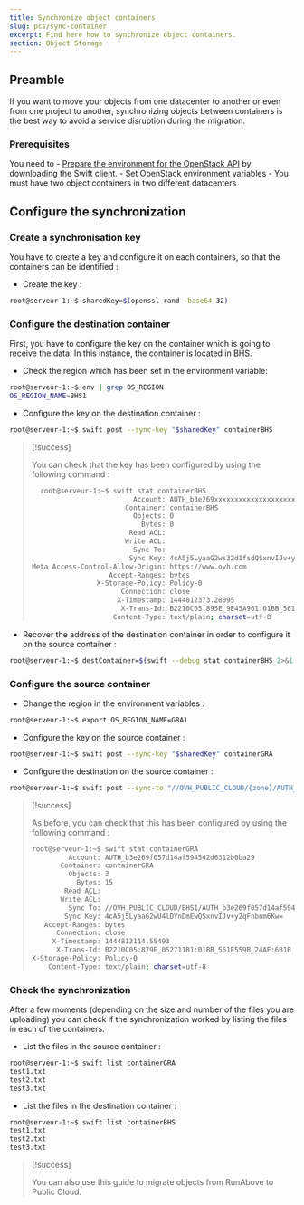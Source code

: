```yaml
---
title: Synchronize object containers
slug: pcs/sync-container
excerpt: Find here how to synchronize object containers.
section: Object Storage
---
```



## Preamble
If you want to move your objects from one datacenter to another or even from one project to another, synchronizing objects between containers is the best way to avoid a service disruption during the migration.


### Prerequisites
You need to -  [Prepare the environment for the OpenStack API](../../public-cloud/prepare_the_environment_for_using_the_openstack_api/) by downloading the Swift client. -  Set OpenStack environment variables -  You must have two object containers in two different datacenters


## Configure the synchronization

### Create a synchronisation key
You have to create a key and configure it on each containers, so that the containers can be identified :

- Create the key :


```bash
root@serveur-1:~$ sharedKey=$(openssl rand -base64 32)
```


### Configure the destination container
First, you have to configure the key on the container which is going to receive the data. In this instance, the container is located in BHS.

- Check the region which has been set in the environment variable:


```bash
root@serveur-1:~$ env | grep OS_REGION
OS_REGION_NAME=BHS1
```

- Configure the key on the destination container :


```bash
root@serveur-1:~$ swift post --sync-key "$sharedKey" containerBHS
```



> [!success]
>
> You can check that the key has been configured by using the following command :
> 
> ```bash
>   root@serveur-1:~$ swift stat containerBHS
>                          Account: AUTH_b3e269xxxxxxxxxxxxxxxxxxxx2b0ba29
>                        Container: containerBHS
>                          Objects: 0
>                            Bytes: 0
>                         Read ACL:
>                        Write ACL:
>                          Sync To:
>                         Sync Key: 4cA5j5LyaaG2ws32d1fsdQSxnvIJv+y2qFnbnm6Kw=
> Meta Access-Control-Allow-Origin: https://www.ovh.com
>                    Accept-Ranges: bytes
>                 X-Storage-Policy: Policy-0
>                       Connection: close
>                      X-Timestamp: 1444812373.28095
>                       X-Trans-Id: B2210C05:895E_9E45A961:01BB_561E52E1_16A3:5298
>                     Content-Type: text/plain; charset=utf-8
> ```
>
- Recover the address of the destination container in order to configure it on the source container :


```bash
root@serveur-1:~$ destContainer=$(swift --debug stat containerBHS 2>&1 | grep 'curl -i.*storage' | awk '{ print $4 }')
```


### Configure the source container
- Change the region in the environment variables :


```bash
root@serveur-1:~$ export OS_REGION_NAME=GRA1
```

- Configure the key on the source container :


```bash
root@serveur-1:~$ swift post --sync-key "$sharedKey" containerGRA
```

- Configure the destination on the source container :


```bash
root@serveur-1:~$ swift post --sync-to "//OVH_PUBLIC_CLOUD/{zone}/AUTH_account/containerDest" containerGRA
```



> [!success]
>
> As before, you can check that this has been configured by using the following command :
> 
> ```bash
> root@serveur-1:~$ swift stat containerGRA
>          Account: AUTH_b3e269f057d14af594542d6312b0ba29
>        Container: containerGRA
>          Objects: 3
>            Bytes: 15
>         Read ACL:
>        Write ACL:
>          Sync To: //OVH_PUBLIC_CLOUD/BHS1/AUTH_b3e269f057d14af594542d6312b0ba29/containerBHS
>         Sync Key: 4cA5j5LyaaG2wU4lDYnDmEwQSxnvIJv+y2qFnbnm6Kw=
>    Accept-Ranges: bytes
>       Connection: close
>      X-Timestamp: 1444813114.55493
>       X-Trans-Id: B2210C05:879E_052711B1:01BB_561E559B_24AE:6B1B
> X-Storage-Policy: Policy-0
>     Content-Type: text/plain; charset=utf-8
> ```
>

### Check the synchronization
After a few moments (depending on the size and number of the files you are uploading) you can check if the synchronization worked by listing the files in each of the containers.

- List the files in the source container :


```bash
root@serveur-1:~$ swift list containerGRA
test1.txt
test2.txt
test3.txt
```

- List the files in the destination container :


```bash
root@serveur-1:~$ swift list containerBHS
test1.txt
test2.txt
test3.txt
```



> [!success]
>
> You can also use this guide to migrate objects from RunAbove to Public Cloud.
> 